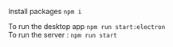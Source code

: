 Install packages `npm i`

To run the desktop app `npm run start:electron`  
To run the server : `npm run start`
